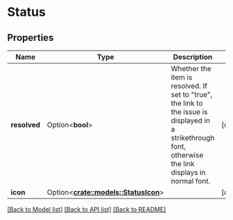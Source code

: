 # Status

## Properties

Name | Type | Description | Notes
------------ | ------------- | ------------- | -------------
**resolved** | Option<**bool**> | Whether the item is resolved. If set to \"true\", the link to the issue is displayed in a strikethrough font, otherwise the link displays in normal font. | [optional]
**icon** | Option<[**crate::models::StatusIcon**](Status_icon.md)> |  | [optional]

[[Back to Model list]](../README.md#documentation-for-models) [[Back to API list]](../README.md#documentation-for-api-endpoints) [[Back to README]](../README.md)


